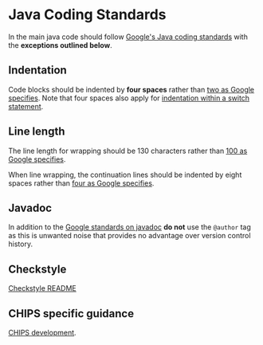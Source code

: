 # Java Coding Standards

In the main java code should follow
[Google's Java coding standards](https://google.github.io/styleguide/javaguide.html)
with the **exceptions outlined below**.

## Indentation

Code blocks should be indented by **four spaces** rather than
[two as Google specifies](https://google.github.io/styleguide/javaguide.html#s4.2-block-indentation).
Note that four spaces also apply for
[indentation within a switch statement](https://google.github.io/styleguide/javaguide.html#s4.8.4.1-switch-indentation).

## Line length

The line length for wrapping should be 130 characters rather than [100 as Google specifies](https://google.github.io/styleguide/javaguide.html#s4.4-column-limit). 

When line wrapping, the continuation lines should be indented by eight spaces rather than
[four as Google specifies](https://google.github.io/styleguide/javaguide.html#s4.5.2-line-wrapping-indent).

## Javadoc

In addition to the
[Google standards on javadoc](https://google.github.io/styleguide/javaguide.html#s7-javadoc)
**do not** use the `@author` tag as this is unwanted noise that provides no
advantage over version control history.

## Checkstyle

[Checkstyle README](https://github.com/companieshouse/java-checkstyle-config)

## CHIPS specific guidance

[CHIPS development](chips_development.md).
